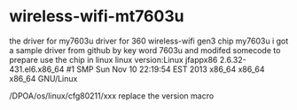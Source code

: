 # wireless-wifi-mt7603u
the driver for my7603u
driver for 360 wireless-wifi gen3
chip my7603u
i got a sample driver from github by key word 7603u
and modifed somecode 
to prepare use the chip in linux 
linux version:Linux jfappx86 2.6.32-431.el6.x86_64 #1 SMP Sun Nov 10 22:19:54 EST 2013 x86_64 x86_64 x86_64 GNU/Linux


/DPOA/os/linux/cfg80211/xxx
replace the version macro